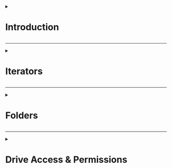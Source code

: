 <details>

<summary>

# Introduction

</summary>

To authorize your script to access your Drive, simply run a script with the DriveApp class:

![](20220603145427.png)  


</details>

---

<details>

<summary>

# Iterators

</summary>

While Arrays can be accessed completely and are allocated in their entirety, iterators are consumed one by one on demand i.e. only as necessary. This enables us to store a large collection of items. So we don't get all files in Google Drive at once, and instead of getting all files in an Array we get the files in an Iterable, and we use an Iterator to iterate through that.

To access a folder in our Drive:

![](20220603154125.png)  

Note: The return type of the `getFolders()` method is a FolderIterator. So indexing will not work on the returned value.

So to access the next folder in the sequence, we use `.next()` method, which returns a Folder, the properties of which can then be accessed

![](20220603154512.png)  


Output:

![](20220603154533.png)  

Iterators store states, so if we call this function again, it will give us the next folder

![](20220603155056.png)  

Output:

![](20220603155114.png)  


If we call the `.next()` function more times than the number of existent folders, it will throw an error.

To resolve this, we need to check whether there is another folder to be accessed or have we reached the end.

![](20220603155501.png)  

The output will be same as before.

In case we wish to terminate the iterations for now and want to continue them later, we can use a continuation token.

![](20220603155916.png)  



</details>

---

<details>

<summary>

# Folders

</summary>

To access the Root folder of Google Drive (and print its name):

![](20220603161541.png)  

Output:

![](20220603161621.png)  

But whenever we use `DriveApp` class, we start out from the root folder by default.

To get folders inside the Root folder (or any folder), we have 3 methods:

![](20220603161857.png)  

Notice where an iterator is being returned vs when a Folder is being returned.

Usage:

![](20220603163444.png)  

---

To create a folder called "Users" and to create a folder inside "Users" called "Profile Data", do the following:

![](20220603163708.png)  

Note: `createFolder` returns the folder that was just created, so to create another folder in this new folder, we can chain the two `createFolder` methods.

We can get all folders inside our Drive which have the same name (say "Example"), and then changing their name to something else as follows:

![](20220603164753.png)


</details>

---

<details>

<summary>

# Drive Access & Permissions

</summary>

When we create a file, say a Google Sheets spreadsheet, it is private (only accessible by us) by default.

If a different account had the URL of our spreadsheet and tried to access it, they would see a message similar to the one below:

![](20220604132523.png)  

To grant access to a user via code, we have the following methods based on different access levels:

![](20220604132714.png)  

E.g.: Giving Editor access to an ID

Even here, there are multiple ways of doing so

![](20220604143059.png)  

Using Email ID as a string, using User class as a parameter, or adding multiple users as the same time:


E.g.:
![](20220604142850.png)  

To get the list of Editors (or Viewers/Commenters w/ their respective functions) as an Array of Users:

![](20220604143734.png)  

The User class has the following methods:

![](20220604143836.png)  

To make the file un-shareable by other Editors (i.e. they can give access of the document to other people):

![](20220604144014.png)  

Similar to giving access to people, we can revoke it too:

![](20220604144224.png)  

To change general file access:

![](20220604144432.png)  

Similarly, for permissions:

![](20220604144526.png)  

So if someone wishes to enable everyone with the link to view the document:

![](20220604144700.png)  


</details>